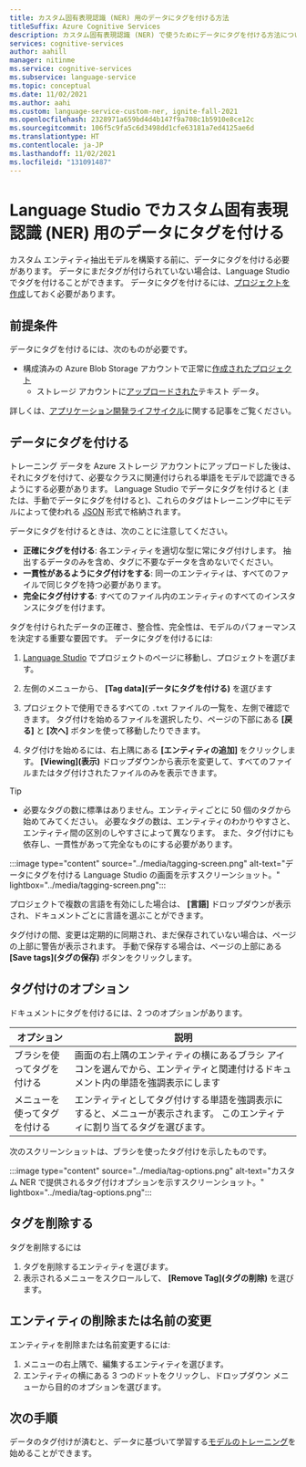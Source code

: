 ```yaml
---
title: カスタム固有表現認識 (NER) 用のデータにタグを付ける方法
titleSuffix: Azure Cognitive Services
description: カスタム固有表現認識 (NER) で使うためにデータにタグを付ける方法について説明します。
services: cognitive-services
author: aahill
manager: nitinme
ms.service: cognitive-services
ms.subservice: language-service
ms.topic: conceptual
ms.date: 11/02/2021
ms.author: aahi
ms.custom: language-service-custom-ner, ignite-fall-2021
ms.openlocfilehash: 2328971a659bd4d4b147f9a708c1b5910e8ce12c
ms.sourcegitcommit: 106f5c9fa5c6d3498dd1cfe63181a7ed4125ae6d
ms.translationtype: HT
ms.contentlocale: ja-JP
ms.lasthandoff: 11/02/2021
ms.locfileid: "131091487"
---
```

# <a name="tag-your-data-for-custom-named-entity-recognition-ner-in-language-studio"></a>Language Studio でカスタム固有表現認識 (NER) 用のデータにタグを付ける

カスタム エンティティ抽出モデルを構築する前に、データにタグを付ける必要があります。 データにまだタグが付けられていない場合は、Language Studio でタグを付けることができます。 データにタグを付けるには、[プロジェクトを作成](../quickstart.md)しておく必要があります。

## <a name="prerequisites"></a>前提条件

データにタグを付けるには、次のものが必要です。

* 構成済みの Azure Blob Storage アカウントで正常に[作成されたプロジェクト](create-project.md)
    * ストレージ アカウントに[アップロードされた](create-project.md#prepare-training-data)テキスト データ。

詳しくは、[アプリケーション開発ライフサイクル](../overview.md#application-development-lifecycle)に関する記事をご覧ください。

## <a name="tag-your-data"></a>データにタグを付ける

トレーニング データを Azure ストレージ アカウントにアップロードした後は、それにタグを付けて、必要なクラスに関連付けられる単語をモデルで認識できるようにする必要があります。 Language Studio でデータにタグを付けると (または、手動でデータにタグを付けると)、これらのタグはトレーニング中にモデルによって使われる [JSON](../concepts/data-formats.md) 形式で格納されます。  

データにタグを付けるときは、次のことに注意してください。

* **正確にタグを付ける**: 各エンティティを適切な型に常にタグ付けします。 抽出するデータのみを含め、タグに不要なデータを含めないでください。
* **一貫性があるようにタグ付けをする**: 同一のエンティティは、すべてのファイルで同じタグを持つ必要があります。
* **完全にタグ付けする**: すべてのファイル内のエンティティのすべてのインスタンスにタグを付けます。

タグを付けられたデータの正確さ、整合性、完全性は、モデルのパフォーマンスを決定する重要な要因です。 データにタグを付けるには:

1. [Language Studio](https://aka.ms/custom-extraction) でプロジェクトのページに移動し、プロジェクトを選びます。

2. 左側のメニューから、 **[Tag data]\(データにタグを付ける\)** を選びます

3. プロジェクトで使用できるすべての `.txt` ファイルの一覧を、左側で確認できます。 タグ付けを始めるファイルを選択したり、ページの下部にある **[戻る]** と **[次へ]** ボタンを使って移動したりできます。

4. タグ付けを始めるには、右上隅にある **[エンティティの追加]** をクリックします。 **[Viewing]\(表示\)** ドロップダウンから表示を変更して、すべてのファイルまたはタグ付けされたファイルのみを表示できます。

>[!TIP]
> * 必要なタグの数に標準はありません。エンティティごとに 50 個のタグから始めてみてください。 必要なタグの数は、エンティティのわかりやすさと、エンティティ間の区別のしやすさによって異なります。 また、タグ付けにも依存し、一貫性があって完全なものにする必要があります。

:::image type="content" source="../media/tagging-screen.png" alt-text="データにタグを付ける Language Studio の画面を示すスクリーンショット。" lightbox="../media/tagging-screen.png":::

プロジェクトで複数の言語を有効にした場合は、 **[言語]** ドロップダウンが表示され、ドキュメントごとに言語を選ぶことができます。

タグ付けの間、変更は定期的に同期され、まだ保存されていない場合は、ページの上部に警告が表示されます。 手動で保存する場合は、ページの上部にある **[Save tags]\(タグの保存\)** ボタンをクリックします。

## <a name="tagging-options"></a>タグ付けのオプション

ドキュメントにタグを付けるには、2 つのオプションがあります。


|オプション |説明  |
|---------|---------|
|ブラシを使ってタグを付ける     | 画面の右上隅のエンティティの横にあるブラシ アイコンを選んでから、エンティティと関連付けるドキュメント内の単語を強調表示にします           |
|メニューを使ってタグを付ける    | エンティティとしてタグ付けする単語を強調表示にすると、メニューが表示されます。 このエンティティに割り当てるタグを選びます。        |

次のスクリーンショットは、ブラシを使ったタグ付けを示したものです。

:::image type="content" source="../media/tag-options.png" alt-text="カスタム NER で提供されるタグ付けオプションを示すスクリーンショット。" lightbox="../media/tag-options.png":::

## <a name="remove-tags"></a>タグを削除する

タグを削除するには

1. タグを削除するエンティティを選びます。
2. 表示されるメニューをスクロールして、 **[Remove Tag]\(タグの削除\)** を選びます。

## <a name="delete-or-rename-entities"></a>エンティティの削除または名前の変更

エンティティを削除または名前変更するには:

1. メニューの右上隅で、編集するエンティティを選びます。
2. エンティティの横にある 3 つのドットをクリックし、ドロップダウン メニューから目的のオプションを選びます。


## <a name="next-steps"></a>次の手順

データのタグ付けが済むと、データに基づいて学習する[モデルのトレーニング](train-model.md)を始めることができます。
